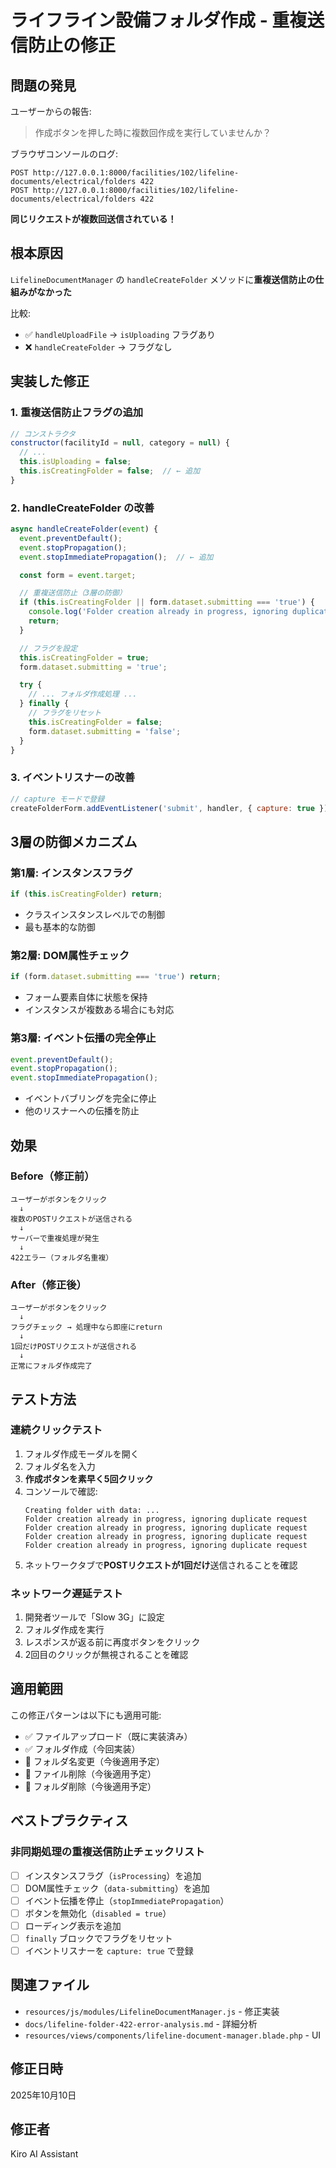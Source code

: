 # ライフライン設備フォルダ作成 - 重複送信防止の修正

## 問題の発見

ユーザーからの報告:
> 作成ボタンを押した時に複数回作成を実行していませんか？

ブラウザコンソールのログ:
```
POST http://127.0.0.1:8000/facilities/102/lifeline-documents/electrical/folders 422
POST http://127.0.0.1:8000/facilities/102/lifeline-documents/electrical/folders 422
```

**同じリクエストが複数回送信されている！**

## 根本原因

`LifelineDocumentManager` の `handleCreateFolder` メソッドに**重複送信防止の仕組みがなかった**

比較:
- ✅ `handleUploadFile` → `isUploading` フラグあり
- ❌ `handleCreateFolder` → フラグなし

## 実装した修正

### 1. 重複送信防止フラグの追加

```javascript
// コンストラクタ
constructor(facilityId = null, category = null) {
  // ...
  this.isUploading = false;
  this.isCreatingFolder = false;  // ← 追加
}
```

### 2. handleCreateFolder の改善

```javascript
async handleCreateFolder(event) {
  event.preventDefault();
  event.stopPropagation();
  event.stopImmediatePropagation();  // ← 追加

  const form = event.target;

  // 重複送信防止（3層の防御）
  if (this.isCreatingFolder || form.dataset.submitting === 'true') {
    console.log('Folder creation already in progress, ignoring duplicate request');
    return;
  }

  // フラグを設定
  this.isCreatingFolder = true;
  form.dataset.submitting = 'true';

  try {
    // ... フォルダ作成処理 ...
  } finally {
    // フラグをリセット
    this.isCreatingFolder = false;
    form.dataset.submitting = 'false';
  }
}
```

### 3. イベントリスナーの改善

```javascript
// capture モードで登録
createFolderForm.addEventListener('submit', handler, { capture: true });
```

## 3層の防御メカニズム

### 第1層: インスタンスフラグ
```javascript
if (this.isCreatingFolder) return;
```
- クラスインスタンスレベルでの制御
- 最も基本的な防御

### 第2層: DOM属性チェック
```javascript
if (form.dataset.submitting === 'true') return;
```
- フォーム要素自体に状態を保持
- インスタンスが複数ある場合にも対応

### 第3層: イベント伝播の完全停止
```javascript
event.preventDefault();
event.stopPropagation();
event.stopImmediatePropagation();
```
- イベントバブリングを完全に停止
- 他のリスナーへの伝播を防止

## 効果

### Before（修正前）
```
ユーザーがボタンをクリック
  ↓
複数のPOSTリクエストが送信される
  ↓
サーバーで重複処理が発生
  ↓
422エラー（フォルダ名重複）
```

### After（修正後）
```
ユーザーがボタンをクリック
  ↓
フラグチェック → 処理中なら即座にreturn
  ↓
1回だけPOSTリクエストが送信される
  ↓
正常にフォルダ作成完了
```

## テスト方法

### 連続クリックテスト
1. フォルダ作成モーダルを開く
2. フォルダ名を入力
3. **作成ボタンを素早く5回クリック**
4. コンソールで確認:
   ```
   Creating folder with data: ...
   Folder creation already in progress, ignoring duplicate request
   Folder creation already in progress, ignoring duplicate request
   Folder creation already in progress, ignoring duplicate request
   Folder creation already in progress, ignoring duplicate request
   ```
5. ネットワークタブで**POSTリクエストが1回だけ**送信されることを確認

### ネットワーク遅延テスト
1. 開発者ツールで「Slow 3G」に設定
2. フォルダ作成を実行
3. レスポンスが返る前に再度ボタンをクリック
4. 2回目のクリックが無視されることを確認

## 適用範囲

この修正パターンは以下にも適用可能:
- ✅ ファイルアップロード（既に実装済み）
- ✅ フォルダ作成（今回実装）
- 🔄 フォルダ名変更（今後適用予定）
- 🔄 ファイル削除（今後適用予定）
- 🔄 フォルダ削除（今後適用予定）

## ベストプラクティス

### 非同期処理の重複送信防止チェックリスト

- [ ] インスタンスフラグ（`isProcessing`）を追加
- [ ] DOM属性チェック（`data-submitting`）を追加
- [ ] イベント伝播を停止（`stopImmediatePropagation`）
- [ ] ボタンを無効化（`disabled = true`）
- [ ] ローディング表示を追加
- [ ] `finally` ブロックでフラグをリセット
- [ ] イベントリスナーを `capture: true` で登録

## 関連ファイル

- `resources/js/modules/LifelineDocumentManager.js` - 修正実装
- `docs/lifeline-folder-422-error-analysis.md` - 詳細分析
- `resources/views/components/lifeline-document-manager.blade.php` - UI

## 修正日時

2025年10月10日

## 修正者

Kiro AI Assistant
